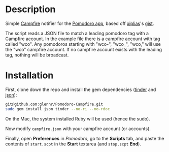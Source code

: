 # Description

Simple [Campfire][campfire_app] notifier for the [Pomodoro app][pomodoro_app],
based off [xiplias][xiplias]'s [gist][parent_gist].

The script reads a JSON file to match a leading pomodoro tag with a Campfire
account. In the example file there is a campfire account with tag called
"wco". Any pomodoros starting with "wco-", "wco\_", "wco," will use the "wco"
campfire account. If no campfire account exists with the leading tag, nothing
will be broadcast.

# Installation

First, clone down the repo and install the gem dependencies ([tinder][tinder] and
[json][json]):

```sh
git@github.com:glennr/Pomodoro-Campfire.git
sudo gem install json tinder --no-ri --no-rdoc
```

On the Mac, the system installed Ruby will be used (hence the sudo).

Now modify `campfire.json` with your campfire account (or accounts). 

Finally, open **Preferences** in *Pomodoro*, go to the **Scripts** tab, and paste the
contents of `start.scpt` in the **Start** textarea (and `stop.scpt` **End**).

[campfire_app]: http://campfirenow.com/
[json]: http://rubygems.org/gems/json
[parent_gist]: https://gist.github.com/1280962
[pomodoro_app]: http://pomodoro.ugolandini.com/
[tinder]: http://rubygems.org/gems/tinder
[xiplias]: https://github.com/xiplias
